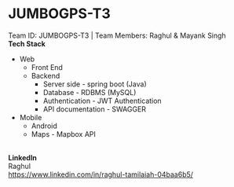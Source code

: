 # JUMBOGPS-T3
Team ID: JUMBOGPS-T3 | Team Members: Raghul &amp; Mayank Singh
</br>**Tech Stack**</br>
* Web
  * Front End
  * Backend 
    * Server side - spring boot (Java)
    * Database - RDBMS (MySQL)
    * Authentication - JWT Authentication
    * API documentation - SWAGGER 
* Mobile
  * Android 
  * Maps - Mapbox API 



</br>**LinkedIn**</br> 
Raghul</br>
https://www.linkedin.com/in/raghul-tamilaiah-04baa6b5/
